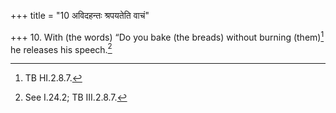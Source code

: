 +++
title = "10 अविदहन्तः श्रपयतेति वाचं"

+++
10. With (the words) “Do you bake (the breads) without burning (them)[^1] he releases his speech.[^2]  

[^1]: TB HI.2.8.7.  

[^2]: See I.24.2; TB III.2.8.7.  
